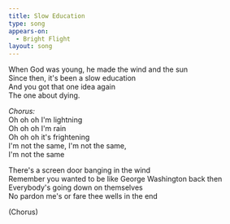 ```yaml
---
title: Slow Education
type: song
appears-on:
  - Bright Flight
layout: song
---
```


When God was young, he made the wind and the sun  
Since then, it's been a slow education  
And you got that one idea again  
The one about dying.  

_Chorus:_  
Oh oh oh I'm lightning  
Oh oh oh I'm rain  
Oh oh oh it's frightening  
I'm not the same, I'm not the same,  
I'm not the same  

There's a screen door banging in the wind  
Remember you wanted to be like George Washington back then  
Everybody's going down on themselves  
No pardon me's or fare thee wells in the end  

(Chorus)  